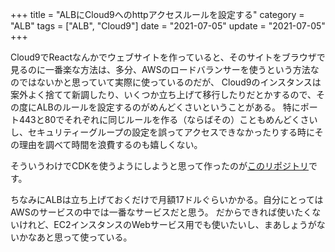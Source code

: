 +++
title = "ALBにCloud9へのhttpアクセスルールを設定する"
category = "ALB"
tags = ["ALB", "Cloud9"]
date = "2021-07-05"
update = "2021-07-05"
+++

Cloud9でReactなんかでウェブサイトを作っていると、そのサイトをブラウザで見るのに一番楽な方法は、多分、AWSのロードバランサーを使うという方法なのではないかと思っていて実際に使っているのだが、
Cloud9のインスタンスは案外よく捨てて新調したり、いくつか立ち上げて移行したりだとかするので、その度にALBのルールを設定するのがめんどくさいということがある。
特にポート443と80でそれぞれに同じルールを作る（ならばその）こともめんどくさいし、セキュリティーグループの設定を誤ってアクセスできなかったりする時にその理由を調べて時間を浪費するのも嬉しくない。

そういうわけでCDKを使うようにしようと思って作ったのが[このリポジトリ](https://github.com/suzukiken/cdk-add-cloud9-alb)です。

ちなみにALBは立ち上げておくだけで月額17ドルぐらいかかる。自分にとってはAWSのサービスの中では一番なサービスだと思う。
だからできれば使いたくないけれど、EC2インスタンスのWebサービス用でも使いたいし、まあしょうがないかなあと思って使っている。
